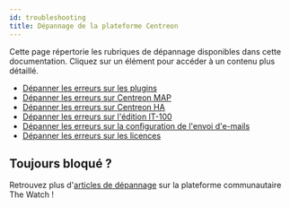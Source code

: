 ```yaml
---
id: troubleshooting
title: Dépannage de la plateforme Centreon
---
```


Cette page répertorie les rubriques de dépannage disponibles dans cette documentation. Cliquez sur un élément pour accéder à un contenu plus détaillé. 

* [Dépanner les erreurs sur les plugins](/pp/integrations/plugin-packs/getting-started/how-to-guides/troubleshooting-plugins)
* [Dépanner les erreurs sur Centreon MAP](../graph-views/troubleshooter.md)
* [Dépanner les erreurs sur Centreon HA](../administration/centreon-ha/troubleshooting-guide.md)
* [Dépanner les erreurs sur l'édition IT-100](../getting-started/it100.md#dépannage-de-la-solution-it-100)
* [Dépanner les erreurs sur la configuration de l'envoi d'e-mails](../administration/postfix.md#dépanner-lenvoi-demails-avec-postfix)
* [Dépanner les erreurs sur les licences](../administration/licenses.md#tester-et-dépanner-lenvoi-demails-avec-postfix)

## Toujours bloqué ?

Retrouvez plus d'[articles de dépannage](https://thewatch.centreon.com/troubleshooting-41) sur la plateforme communautaire The Watch !
